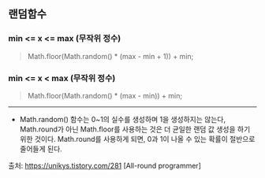 ## 랜덤함수
### min <= x <= max (무작위 정수)
> Math.floor(Math.random() * (max - min + 1)) + min;

### min <= x < max (무작위 정수)
> Math.floor(Math.random() * (max - min)) + min;

---

* Math.random() 함수는 0~1의 실수를 생성하며 1을 생성하지는 않는다, Math.round가 아닌 Math.floor를 사용하는 것은 더 균일한 랜덤 값 생성을 하기 위한 것이다. Math.round를 사용하게 되면, 0과 1이 나올 수 있는 확률이 절반으로 줄어들게 된다.

출처: https://unikys.tistory.com/281 [All-round programmer]
